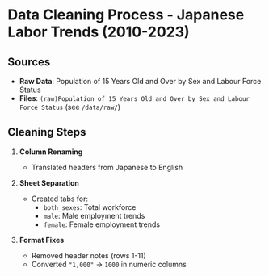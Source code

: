 # Data Cleaning Process - Japanese Labor Trends (2010-2023)

## Sources
- **Raw Data**: Population of 15 Years Old and Over by Sex and Labour Force Status
- **Files**: `(raw)Population of 15 Years Old and Over by Sex and Labour Force Status` (see `/data/raw/`)

## Cleaning Steps
1. **Column Renaming**  
   - Translated headers from Japanese to English  

2. **Sheet Separation**  
   - Created tabs for:  
     - `both_sexes`: Total workforce  
     - `male`: Male employment trends  
     - `female`: Female employment trends  

3. **Format Fixes**  
   - Removed header notes (rows 1-11)  
   - Converted `"1,000"` → `1000` in numeric columns  

